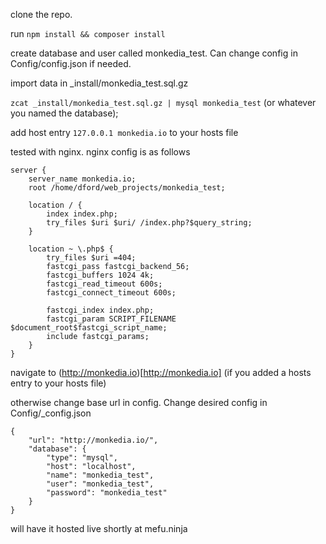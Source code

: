 clone the repo.

run `npm install && composer install`

create database and user called monkedia_test. Can change config in Config/config.json if needed.

import data in _install/monkedia_test.sql.gz

`zcat _install/monkedia_test.sql.gz | mysql monkedia_test` (or whatever you named the database);

add host entry `127.0.0.1 monkedia.io` to your hosts file

tested with nginx. nginx config is as follows

```
server {
    server_name monkedia.io;
    root /home/dford/web_projects/monkedia_test;

    location / {
        index index.php;
        try_files $uri $uri/ /index.php?$query_string;
    }

    location ~ \.php$ {
        try_files $uri =404;
        fastcgi_pass fastcgi_backend_56;
        fastcgi_buffers 1024 4k;
        fastcgi_read_timeout 600s;
        fastcgi_connect_timeout 600s;

        fastcgi_index index.php;
        fastcgi_param SCRIPT_FILENAME $document_root$fastcgi_script_name;
        include fastcgi_params;
    }
}
```

navigate to (http://monkedia.io)[http://monkedia.io] (if you added a hosts entry to your hosts file)

otherwise change base url in config. Change desired config in Config/_config.json


```
{
    "url": "http://monkedia.io/",
    "database": {
        "type": "mysql",
        "host": "localhost",
        "name": "monkedia_test",
        "user": "monkedia_test",
        "password": "monkedia_test"
    }
}
```

will have it hosted live shortly at mefu.ninja
